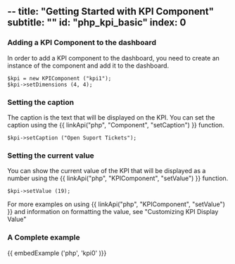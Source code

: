 --
title: "Getting Started with KPI Component"
subtitle: ""
id: "php_kpi_basic"
index: 0
--


### Adding a KPI Component to the dashboard

In order to add a KPI component to the dashboard, you need to create an instance of the component and add it to the dashboard.

~~~
$kpi = new KPIComponent ("kpi1");
$kpi->setDimensions (4, 4);
~~~

### Setting the caption

The caption is the text that will be displayed on the KPI. You can set the caption using the {{ linkApi("php", "Component", "setCaption") }} function.

~~~
$kpi->setCaption ("Open Suport Tickets");
~~~

### Setting the current value

You can show the current value of the KPI that will be displayed as a number using the {{ linkApi("php", "KPIComponent", "setValue") }} function.

~~~
$kpi->setValue (19);
~~~

For more examples on using {{ linkApi("php", "KPIComponent", "setValue") }} and information on formatting the value, see "Customizing KPI Display Value"

### A Complete example

{{ embedExample ('php', 'kpi0' )}}